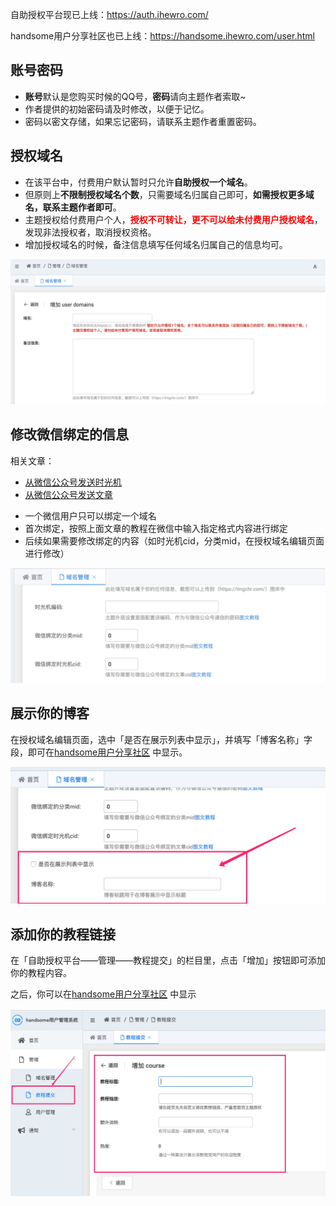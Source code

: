 自助授权平台现已上线：https://auth.ihewro.com/

handsome用户分享社区也已上线：https://handsome.ihewro.com/user.html

## 账号密码

* **账号**默认是您购买时候的QQ号，**密码**请向主题作者索取~
* 作者提供的初始密码请及时修改，以便于记忆。
* 密码以密文存储，如果忘记密码，请联系主题作者重置密码。


## 授权域名

* 在该平台中，付费用户默认暂时只允许**自助授权一个域名**。
* 但原则上**不限制授权域名个数**，只需要域名归属自己即可，**如需授权更多域名，联系主题作者即可**。
* 主题授权给付费用户个人，<b style="color:red">授权不可转让，更不可以给未付费用户授权域名</b>，发现非法授权者，取消授权资格。
* 增加授权域名的时候，备注信息填写任何域名归属自己的信息均可。

![](media/15686856231546.jpg ':size=500')


## 修改微信绑定的信息

相关文章：
  - [从微信公众号发送时光机](/wechat)
  - [从微信公众号发送文章](/wechat_post)

* 一个微信用户只可以绑定一个域名
* 首次绑定，按照上面文章的教程在微信中输入指定格式内容进行绑定
* 后续如果需要修改绑定的内容（如时光机cid，分类mid，在授权域名编辑页面进行修改）

![](media/15686857825704.jpg)


## 展示你的博客

在授权域名编辑页面，选中「是否在展示列表中显示」，并填写「博客名称」字段，即可在[handsome用户分享社区](https://handsome.ihewro.com/user.html) 中显示。

![](media/15686859240751.jpg ':size=500')



## 添加你的教程链接


在「自助授权平台——管理——教程提交」的栏目里，点击「增加」按钮即可添加你的教程内容。

之后，你可以在[handsome用户分享社区](https://handsome.ihewro.com/user.html) 中显示

![](media/15686859940850.jpg)


